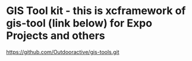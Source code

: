 # GIS Tool kit - this is xcframework of gis-tool (link below) for Expo Projects and others 

https://github.com/Outdooractive/gis-tools.git
